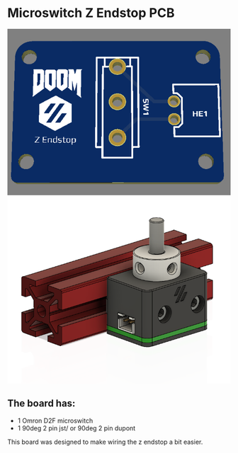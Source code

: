 
# Microswitch Z Endstop PCB  #
![PCB](Images/pcb.png)
![PCB](Images/2.png)


## The board has: ##
 - 1 Omron D2F microswitch
 - 1 90deg 2 pin jst/ or 90deg 2 pin dupont 
  
This board was designed to make wiring the z endstop a bit easier. 

